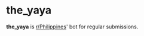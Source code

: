 # the_yaya

**the_yaya** is [r/Philippines](http://www.reddit.com/r/Philippines)' bot for regular submissions.
